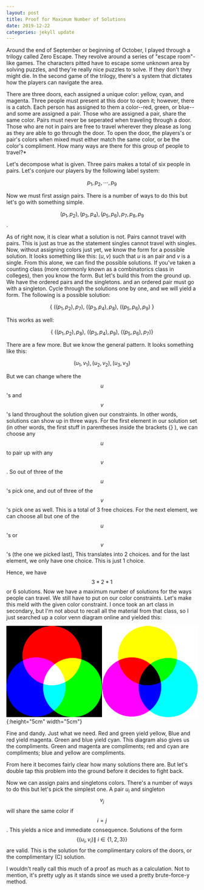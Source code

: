 ```yaml
---
layout: post
title: Proof for Maximum Number of Solutions
date: 2019-12-22
categories: jekyll update
---
```


Around the end of September or beginning of October, I played through a trilogy called Zero Escape.
They revolve around a series of "escape room"-like games.
The characters pitted have to escape some unknown area by solving puzzles, and they're really nice puzzles to solve.
If they don't they might die. In the second game of the trilogy, there's a system that dictates how the players
can navigate the area.

There are three doors, each assigned a unique color: yellow, cyan, and magenta. Three people must present at this door to open it;
however, there is a catch. Each person has assigned to them a color--red, green, or blue--and some are assigned a pair.
Those who are assigned a pair, share the same color. Pairs must never be seperated when traveling through a door.
Those who are not in pairs are free to travel wherever they please as long as they are able to go through the door.
To open the door, the players's or pair's colors when mixed must either match the same color,
or be the color's compliment.
How many ways are there for this group of people to travel?*

Let's decompose what is given.
Three pairs makes a total of six people in pairs. Let's conjure our players by the following label system:

$$p_1, p_2,\cdots, p_9$$

Now we must first assign pairs. There is a number of ways to do this but let's go with something simple.

$$(p_1,p_2), (p_3,p_4), (p_5, p_6), p_7, p_8, p_9$$.


As of right now, it is clear what a solution is not. Pairs cannot travel with pairs. 
This is just as true as the statement singles cannot travel with singles.
Now, without assigning colors just yet, we know the form for a possible solution. It looks something like this:
$(u,v)$ such that $u$ is an pair and $v$ is a single. From this alone, we can find the possible solutions.
If you've taken a counting class (more commonly known as a combinatorics class in colleges), then you know the form.
But let's build this from the ground up. We have the ordered pairs and the singletons.
and an ordered pair must go with a singleton. Cycle through the solutions one by one, and we will yield a form.
The following is a possible solution: 

$$\{\ ((p_1,p_2),p_7),\ ((p_3,p_4),p_8),\ ((p_5,p_6),p_9)\ \}$$

This works as well: 

$$\{\ ((p_1,p_2),p_8),\ ((p_3,p_4),p_9),\ ((p_5,p_6),p_7) \}$$

There are a few more. But we know the general pattern.
It looks something like this:

$${\ (u_1,v_1), (u_2, v_2), (u_3,v_3)\ }$$

But we can change where the $$u$$'s and $$v$$'s land throughout the solution given our constraints.
In other words, solutions can show up in three ways. 
For the first element in our solution set (in other words, the first stuff in parentheses inside the brackets {} ), 
we can choose any $$u$$ to pair up with any $$v$$. So out of three of the $$u$$'s pick one,
and out of three of the $$v$$'s pick one as well. This is a total of 3 free choices.
For the next element, we can choose all but one of the $$u$$'s or $$v$$'s (the one we picked last), This translates into 2 choices.
and for the last element, we only have one choice. This is just 1 choice.

Hence, we have $$3*2*1$$ or 6 solutions. Now we have a maximum number of solutions for the ways people can travel.
We still have to put on our color constraints. Let's make this meld with the given color constraint.
I once took an art class in secondary, but I'm not about to recall all the material from that class, so I just
searched up a color venn diagram online and yielded this: 

![venn diagram](../assets/img/venn.png){:height="5cm" width="5cm"}

Fine and dandy. Just what we need. Red and green yield yellow, Blue and red yield magenta. Green and blue yield cyan.
This diagram also gives us the compliments.
Green and magenta are compliments; red and cyan are compliments; blue and yellow are compliments.

From here it becomes fairly clear how many solutions there are.
But let's double tap this problem into the ground before it decides to fight back.

Now we can assign pairs and singletons colors. There's a number of ways to do this but let's pick the simplest one.
A pair $u_i$ and singleton $$v_j$$ will share the same color if $$i=j$$. This yields a nice and immediate consequence.
Solutions of the form $$\{(u_i, v_i) \|\ i\in \{ 1,2,3\} \}$$ are valid.
This is the solution for the complimentary colors of the doors, or the complimentary (C) solution.

I wouldn't really call this much of a proof as much as a calculation. Not to mention, it's pretty ugly as it stands
since we used a pretty brute-force-y method.



